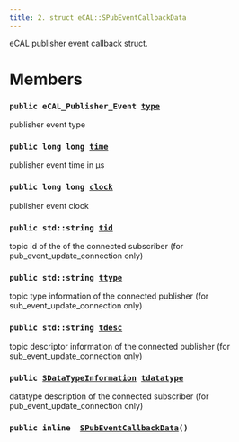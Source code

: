 ```yaml
---
title: 2. struct eCAL::SPubEventCallbackData
---
```


eCAL publisher event callback struct.

# Members

### `public eCAL_Publisher_Event `[`type`](#d7/dcb/structeCAL_1_1SPubEventCallbackData_1aecc8fd8a2f02cbf5386ec5dfcb8dc78d) 

publisher event type

### `public long long `[`time`](#d7/dcb/structeCAL_1_1SPubEventCallbackData_1a8ac417eae8daf46dd5b6a00721268273) 

publisher event time in µs

### `public long long `[`clock`](#d7/dcb/structeCAL_1_1SPubEventCallbackData_1a1998c8d07e9b046f9cf04cfb1b8f7f40) 

publisher event clock

### `public std::string `[`tid`](#d7/dcb/structeCAL_1_1SPubEventCallbackData_1aad6953139e9e168a3313d600e1f2ed12) 

topic id of the of the connected subscriber (for pub_event_update_connection only)

### `public std::string `[`ttype`](#d7/dcb/structeCAL_1_1SPubEventCallbackData_1a6e4f62c71dd68a87379138064e0e54d7) 

topic type information of the connected publisher (for sub_event_update_connection only)

### `public std::string `[`tdesc`](#d7/dcb/structeCAL_1_1SPubEventCallbackData_1a3f57151bd0ae8e9a52bf742473ee23df) 

topic descriptor information of the connected publisher (for sub_event_update_connection only)

### `public `[`SDataTypeInformation`](src/content/docs/doxygen/md/zapi-eCAL::SDataTypeInformation.md#d7/d0f/structeCAL_1_1SDataTypeInformation)` `[`tdatatype`](#d7/dcb/structeCAL_1_1SPubEventCallbackData_1aeba8116a327f6e787311e8d75e907112) 

datatype description of the connected subscriber (for pub_event_update_connection only)

### `public inline  `[`SPubEventCallbackData`](#d7/dcb/structeCAL_1_1SPubEventCallbackData_1a5110ac143cdd02f817dfc9854a5f6387)`()` 

